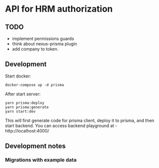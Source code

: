 # API for HRM authorization

## TODO

- implement permissions guards
- think about nexus-prisma plugin
- add company to token.

## Development

Start docker:

```
docker-compose up -d prisma
```

After start server:

```
yarn prisma:deploy
yarn prisma:generate
yarn start:dev
```

This will first generate code for prisma client, deploy it to prisma, and then start backend.
You can access backend playground at - http://localhost:4000/

## Development notes

### Migrations with example data

